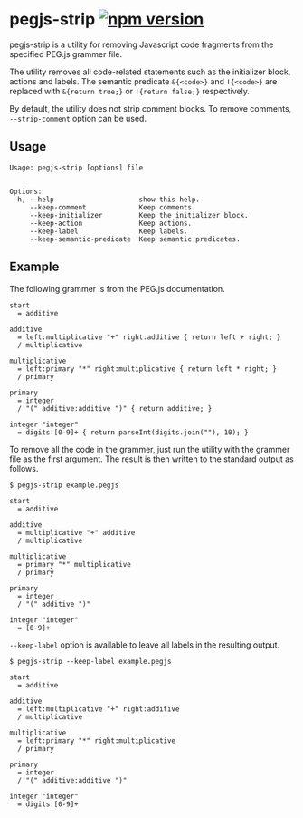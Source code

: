 # pegjs-strip [![npm version](https://badge.fury.io/js/pegjs-strip.svg)](https://badge.fury.io/js/pegjs-strip)
pegjs-strip is a utility for removing Javascript code fragments from the specified PEG.js grammer file.

The utility removes all code-related statements such as the initializer block, actions and labels. The semantic predicate `&{<code>}` and `!{<code>}` are replaced with `&{return true;}` or `!{return false;}` respectively. 

By default, the utility does not strip comment blocks. To remove comments, `--strip-comment` option can be used.

## Usage

```
Usage: pegjs-strip [options] file


Options:
 -h, --help                     show this help.
     --keep-comment             Keep comments.
     --keep-initializer         Keep the initializer block.
     --keep-action              Keep actions.
     --keep-label               Keep labels.
     --keep-semantic-predicate  Keep semantic predicates.
```

## Example

The following grammer is from the PEG.js documentation.

```
start
  = additive

additive
  = left:multiplicative "+" right:additive { return left + right; }
  / multiplicative

multiplicative
  = left:primary "*" right:multiplicative { return left * right; }
  / primary

primary
  = integer
  / "(" additive:additive ")" { return additive; }

integer "integer"
  = digits:[0-9]+ { return parseInt(digits.join(""), 10); }
```

To remove all the code in the grammer, just run the utility with the grammer file as the first argument. 
The result is then written to the standard output as follows.

```
$ pegjs-strip example.pegjs

start
  = additive

additive
  = multiplicative "+" additive
  / multiplicative

multiplicative
  = primary "*" multiplicative
  / primary

primary
  = integer
  / "(" additive ")"

integer "integer"
  = [0-9]+
```

`--keep-label` option is available to leave all labels in the resulting output.

```
$ pegjs-strip --keep-label example.pegjs 

start
  = additive

additive
  = left:multiplicative "+" right:additive
  / multiplicative

multiplicative
  = left:primary "*" right:multiplicative
  / primary

primary
  = integer
  / "(" additive:additive ")"

integer "integer"
  = digits:[0-9]+
```



